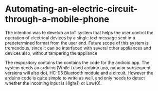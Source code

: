 # Automating-an-electric-circuit-through-a-mobile-phone
The intention was to develop an IoT system that helps the user control the operation of electrical devices by a single text message sent in a predetermined format from the user end. Future scope of this system is tremendous, since it can be interfaced with several other appliances and devices also, without tampering the appliance

The respository contains the contains the code for the android app. The system needs an arduino (While I used arduino uno, nano or subsequent versions will also do), HC-05 Bluetooth module and a circuit. However the arduino code is quite simple to write as well, and only needs to detect whether the incoming input is High(1) or Low(0).


